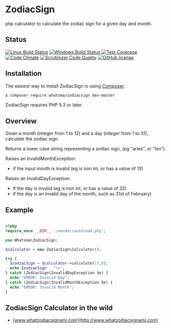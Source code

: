 # ZodiacSign
php calculator to calculate the zodiac sign for a given day and month.


## Status
[![Linux Build Status](https://travis-ci.org/whatsma/ZodiacSign.png)](https://travis-ci.org/whatsma/ZodiacSign)
[![Windows Build Status](https://ci.appveyor.com/api/projects/status/github/whatsma/zodiacsign?svg=true)](https://ci.appveyor.com/project/whatsma/zodiacsign)
[![Test Coverage](https://codeclimate.com/github/whatsma/ZodiacSign/badges/coverage.svg)](https://codeclimate.com/github/whatsma/ZodiacSign/coverage)
[![Code Climate](https://codeclimate.com/github/whatsma/ZodiacSign/badges/gpa.svg)](https://codeclimate.com/github/whatsma/ZodiacSign)
[![Scrutinizer Code Quality](https://scrutinizer-ci.com/g/whatsma/ZodiacSign/badges/quality-score.png)](https://scrutinizer-ci.com/g/whatsma/ZodiacSign)
[![GitHub license](https://img.shields.io/github/license/whatsma/ZodiacSign.svg)](https://github.com/whatsma/ZodiacSign/blob/master/LICENSE)

## Installation

The easiest way to install ZodiacSign is using [Composer](https://getcomposer.org/).

```bash
$ composer require whatsma/zodiacsign dev-master
```

ZodiacSign requires PHP 5.3 or later.

## Overview

Given a month (integer from 1 to 12) and a day (integer from 1 to 31), calculate the zodiac sign.

Returns a lower case string representing a zodiac sign, (eg "aries", or "leo").

Raises an InvalidMonthException:

* if the input month is invalid (eg is non int, or has a value of 13)

Raises an InvalidDayException:

* if the day is invalid (eg is non int, or has a value of 32)
* if the day is an invalid day of the month, such as 31st of February)

## Example

```php

<?php
require_once __DIR__.'/vendor/autoload.php';

use Whatsma\ZodiacSign;

$calculator = new ZodiacSign\Calculator();

try {
  $zodiacSign = $calculator->calculate(17,8);
  echo $zodiacSign . "\n";
} catch (ZodiacSign\InvalidDayException $e) {
  echo "ERROR: Invalid Day";
} catch (ZodiacSign\InvalidMonthException $e) {
  echo "ERROR: Invalid Month";
}
```

## ZodiacSign Calculator in the wild

* [www.whatzodiacsignami.com](http://www.whatzodiacsignami.com)
